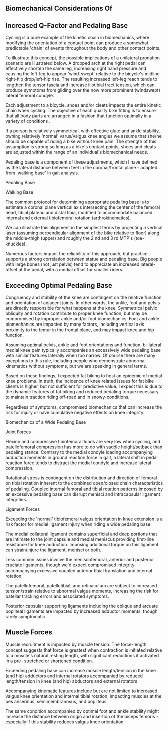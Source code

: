## Biomechanical	Considerations Of

## Increased	Q-Factor	and	Pedaling	Base

<!-- image -->

Cycling	is	a	pure	example	of	the	kinetic	chain	in	biomechanics,	where	modifying	the	orientation	of	a contact	point	can	produce	a	somewhat	predictable	'chain'	of	events	throughout	the	body	and	other contact	points.

To	illustrate	this	concept,	the	possible	implications	of	a	unilateral	pronation	scenario	are	illustrated below.		A	dropped	arch	at	the	right	pedal	can	effectively	shorten	the	same	leg,	increasing	right	hand pressure	and	causing	the	left-leg	to	appear	'wind-swept'	relative	to	the	bicycle's	midline	-	right-hip drop/left-hip	rise.		The	resulting	increased	left-leg	reach	tends	to	lengthen	the	tensor	fascia	and	increase iliotibial	tract	tension,	which	can	produce	symptoms	from	gliding	over	the	now	more	prominent	(windswept)	lateral	femoral	condyle.

<!-- image -->

Each	adjustment	to	a	bicycle,	shoes	and/or	cleats	impacts	the	entire	kinetic	chain	when	cycling.		The objective	of	each	quality	bike	fitting	is	to	ensure	that	all	body	parts	are	arranged	in	a	fashion	that	function optimally	in	a	variety	of	conditions .

If	a	person	is	relatively	symmetrical,	with	effective	glute	and	ankle	stability,	owning	relatively	'normal' varus/valgus	knee	angles	we	assume	that	she/he	should	be	capable	of	riding	a	bike	without	knee	pain. The	strength	of	this	assumption	is	strong	so	long	as	a	bike's	contact	points,	shoes	and	cleats	are	adjusted within	the	range	of	an	individual's	biomechanical	needs.

<!-- image -->

Pedaling	base	is	a	component	of	these	adjustments,	which	I	have	defined	as	the	lateral	distance	between feet	in	the	coronal/frontal	plane	-	adapted	from	'walking	base'	in	gait	analysis.

Pedaling	Base

Walking	Base

<!-- image -->

<!-- image -->

The	common	protocol	for	determining	appropriate	pedaling	base	is	to	estimate	a	coronal	plane	vertical axis	intersecting	the	center	of	the	femoral	head,	tibial	plateau	and	distal	tibia,	modified	to	accommodate balanced	internal	and	external	tibiofemoral	rotation	(arthrokinematics).

We	can	illustrate	this	alignment	in	the	simplest	terms	by	projecting	a	vertical	laser		(assuming perpendicular	alignment	of	the	bike	relative	to	floor)	along	the	middle-thigh	(upper)	and	roughly	the	2 nd and	3 rd 	MTP's	(toe-knuckles).

<!-- image -->

Numerous	factors	impact	the	reliability	of	this	approach,	but	practice	supports	a	strong	correlation between	statue	and	pedaling	base.		Big	people	with	large	bones	(not	just	pelvis)	tend	to	appreciate	an increased	lateral-offset	at	the	pedal,	with	a	medial	offset	for	smaller	riders.

## Exceeding	Optimal	Pedaling	Base

Congruency	and	stability	of	the	knee	are	contingent	on	the	relative	function	and	orientation	of	adjacent joints.			In	other	words,	the	ankle,	foot	and	pelvis	are	directly	responsible	for	what	happens	at	the	knee. Symmetrical	pelvic	obliquity	and	rotation	contribute	to	proper	knee	function,	but	may	be	compromised by	improper	ankle	and/or	foot	biomechanics.		Foot	and	ankle	biomechanics	are	impacted	by	many factors,	including	vertical	axis	proximity	to	the	femur	in	the	frontal	plane,	and	may	impact	knee	and	hip function.

Assuming	optimal	pelvis,	ankle	and	foot	orientations	and	function,	bi-lateral	medial	knee	pain	typically accompanies	an	excessively	wide	pedaling	base	with	similar	features	laterally	when	too	narrow.			Of course	there	are	many	exceptions	to	this	rule,	including	people	who	demonstrate	abnormal	kinematics without	symptoms,	but	we	are	speaking	in	general	terms.

Based	on	these	findings,	I	expected	fat	biking	to	host	an	epidemic	of	medial	knee	problems.		In	truth,	the incidence	of	knee	related	issues	for	fat	bike	clients	is	higher,	but	not	sufficient	for	predictive	value.		I expect	this	is	due	to	the	dynamic	features	of	fat	biking	and	reduced	pedaling	torque	necessary	to maintain	traction	riding	off-road	and	in	snowy-conditions.

Regardless	of	symptoms,	compromised	biomechanics	that	can	increase	the	risk	for	injury	or	have cumulative	negative	effects	on	knee	integrity.

<!-- image -->

Biomechanics	of	a	Wide	Pedaling	Base

Joint	Forces

Flexion	and	compressive	tibiofemoral	loads	are	very	low	when	cycling,	and	patellofemoral	compression has	more	to	do	with	saddle	height/setback	than	pedaling	stance.			Contrary	to	the	medial	condyle	loading accompanying	adduction	moments	in	ground	reaction	force	in	gait,	a	lateral	shift	in	pedal	reaction	force tends	to	distract	the	medial	condyle	and	increase	lateral	compression.

<!-- image -->

Rotational	stress	is	contingent	on	the	distribution	and	direction	of	femoral	on	tibial	rotation	inherent	to the	combined	open/closed	chain	characteristics	of	pedaling.			Coupled	internal	femoral	and	tibial	rotation patterns	imposed	by	an	excessive	pedaling	base	can	disrupt	menisci	and	Intracapsular	ligament integrities.

Ligament	Forces

<!-- image -->

Exceeding	the	'normal'	tibiofemoral	valgus	orientation	in	knee	extension	is	a	risk	factor	for	medial ligament	injury	when	riding	a	wide	pedaling	base.

<!-- image -->

The	medial	collateral	ligament	contains	superficial	and	deep	portions	that	are	intimate	to	the	joint capsule	and	medial	meniscus	providing	first-line	resistance	for	knee	adduction.		Imposing	additional torque	on	this	ligament	can	strain/injure	the	ligament,	menisci	or	both.

Less	common	issues	involve	the	meniscofemoral,	anterior	and	posterior	cruciate	ligaments,	though	we'd expect	compromised	integrity	accompanying	excessive	coupled	anterior	tibial	translation	and	internal rotation.

<!-- image -->

<!-- image -->

The	patellofemoral,	patellotibial,	and	retinaculum	are	subject	to	increased	tension/strain	relative	to abnormal	valgus	moments,	increasing	the	risk	for	patellar	tracking	errors	and	associated	symptoms.

<!-- image -->

<!-- image -->

Posterior	capsular	supporting	ligaments	including	the	oblique	and	arcuate	popliteal	ligaments	are impacted	by	increased	adductor	moments,	though	rarely	symptomatic.

<!-- image -->

## Muscle	Forces

Muscle	recruitment	is	impacted	by	muscle	tension.		The	force-length	concept	suggests	that	force	is greatest	when	contraction	is	initiated	relative	to	a	muscle's	natural	resting	length,	with	significant reductions	if	activated	in	a	pre-	stretched	or	shortened	condition.

Exceeding	pedaling	base	can	increase	muscle	length/tension	in	the	knee	(and	hip)	adductors	and	internal rotators	accompanied	by	reduced	length/tension	in	knee	(and	hip)	abductors	and	external	rotators

Accompanying	kinematic	features	include	but	are	not	limited	to	increased	valgus	knee	orientation	and internal	tibial	rotation,	impacting	muscles	at	the	pes	anserinus,	semimembranosus,	and	popliteus

The	same	condition	accompanied	by	optimal	foot	and	ankle	stability	might	increase	the	distance	between origin	and	insertion	of	the	biceps	femoris	-	especially	if	this	stability	reduces	valgus	knee	orientation.

<!-- image -->

<!-- image -->